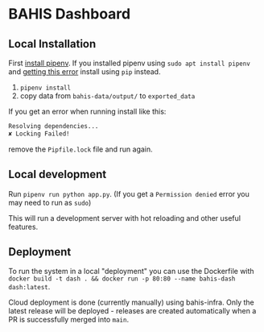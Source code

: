 # BAHIS Dashboard

## Local Installation

First [install pipenv](https://pipenv.pypa.io/). If you installed pipenv using `sudo apt install pipenv` and [getting this error](https://github.com/pypa/pipenv/issues/5133) install using `pip` instead.

1. `pipenv install`
2. copy data from `bahis-data/output/` to `exported_data`

If you get an error when running install like this:

```bash
Resolving dependencies...
✘ Locking Failed!
```

remove the `Pipfile.lock` file and run again.

## Local development

Run `pipenv run python app.py`. (If you get a `Permission denied` error you may need to run as `sudo`)

This will run a development server with hot reloading and other useful features.

## Deployment

To run the system in a local "deployment" you can use the Dockerfile with `docker build -t dash . && docker run -p 80:80 --name bahis-dash dash:latest`.

Cloud deployment is done (currently manually) using bahis-infra. Only the latest release will be deployed - releases are created automatically when a PR is successfully merged into `main`.
